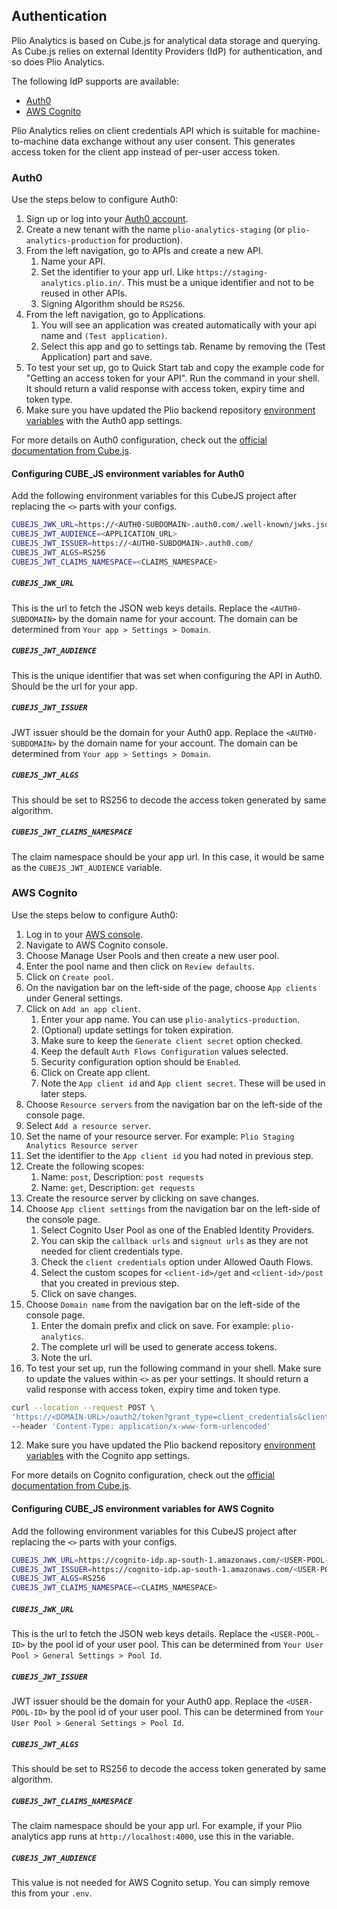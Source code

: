 ## Authentication
Plio Analytics is based on Cube.js for analytical data storage and querying. As Cube.js relies on external Identity Providers (IdP) for authentication, and so does Plio Analytics.

The following IdP supports are available:
- [Auth0](#auth0)
- [AWS Cognito](#aws-cognito)

Plio Analytics relies on client credentials API which is suitable for machine-to-machine data exchange without any user consent. This generates access token for the client app instead of per-user access token.

### Auth0
Use the steps below to configure Auth0:
1. Sign up or log into your [Auth0 account](https://auth0.com/).
2. Create a new tenant with the name `plio-analytics-staging` (or `plio-analytics-production` for production).
3. From the left navigation, go to APIs and create a new API.
   1. Name your API.
   2. Set the identifier to your app url. Like `https://staging-analytics.plio.in/`. This must be a unique identifier and not to be reused in other APIs.
   3. Signing Algorithm should be `RS256`.
4. From the left navigation, go to Applications.
   1. You will see an application was created automatically with your api name and `(Test application)`.
   2. Select this app and go to settings tab. Rename by removing the (Test Application) part and save.
5. To test your set up, go to Quick Start tab and copy the example code for "Getting an access token for your API". Run the command in your shell. It should return a valid response with access token, expiry time and token type.
6. Make sure you have updated the Plio backend repository [environment variables](https://github.com/avantifellows/plio-backend/blob/master/docs/ENV.md#identity-provider-for-plio-analytics) with the Auth0 app settings.

For more details on Auth0 configuration, check out the [official documentation from Cube.js](https://cube.dev/docs/security/jwt/auth0).

#### Configuring CUBE_JS environment variables for Auth0
Add the following environment variables for this CubeJS project after replacing the `<>` parts with your configs.
```sh
CUBEJS_JWK_URL=https://<AUTH0-SUBDOMAIN>.auth0.com/.well-known/jwks.json
CUBEJS_JWT_AUDIENCE=<APPLICATION_URL>
CUBEJS_JWT_ISSUER=https://<AUTH0-SUBDOMAIN>.auth0.com/
CUBEJS_JWT_ALGS=RS256
CUBEJS_JWT_CLAIMS_NAMESPACE=<CLAIMS_NAMESPACE>
```

##### `CUBEJS_JWK_URL`
This is the url to fetch the JSON web keys details. Replace the `<AUTH0-SUBDOMAIN>` by the domain name for your account. The domain can be determined from `Your app > Settings > Domain`.

##### `CUBEJS_JWT_AUDIENCE`
This is the unique identifier that was set when configuring the API in Auth0. Should be the url for your app.

##### `CUBEJS_JWT_ISSUER`
JWT issuer should be the domain for your Auth0 app. Replace the `<AUTH0-SUBDOMAIN>` by the domain name for your account. The domain can be determined from `Your app > Settings > Domain`.

##### `CUBEJS_JWT_ALGS`
This should be set to RS256 to decode the access token generated by same algorithm.

##### `CUBEJS_JWT_CLAIMS_NAMESPACE`
The claim namespace should be your app url. In this case, it would be same as the `CUBEJS_JWT_AUDIENCE` variable.


### AWS Cognito
Use the steps below to configure Auth0:
1. Log in to your [AWS console](https://aws.amazon.com/console/).
2. Navigate to AWS Cognito console.
3. Choose Manage User Pools and then create a new user pool.
4. Enter the pool name and then click on `Review defaults`.
5. Click on `Create pool`.
6. On the navigation bar on the left-side of the page, choose `App clients` under General settings.
7. Click on `Add an app client`.
   1. Enter your app name. You can use `plio-analytics-production`.
   2. (Optional) update settings for token expiration.
   3. Make sure to keep the `Generate client secret` option checked.
   4. Keep the default `Auth Flows Configuration` values selected.
   5. Security configuration option should be `Enabled`.
   6. Click on Create app client.
   7. Note the `App client id` and `App client secret`. These will be used in later steps.
8.  Choose `Resource servers` from the navigation bar on the left-side of the console page.
   1.  Select `Add a resource server`.
   2.  Set the name of your resource server. For example: `Plio Staging Analytics Resource server`
   3.  Set the identifier to the `App client id` you had noted in previous step.
   4.  Create the following scopes:
       1.  Name: `post`, Description: `post requests`
       2.  Name: `get`, Description: `get requests`
   5.  Create the resource server by clicking on save changes.
9.  Choose `App client settings` from the navigation bar on the left-side of the console page.
    1.  Select Cognito User Pool as one of the Enabled Identity Providers.
    2.  You can skip the `callback urls` and `signout urls` as they are not needed for client credentials type.
    3.  Check the `client credentials` option under Allowed Oauth Flows.
    4.  Select the custom scopes for `<client-id>/get` and `<client-id>/post` that you created in previous step.
    5.  Click on save changes.
10. Choose `Domain name` from the navigation bar on the left-side of the console page.
    1.  Enter the domain prefix and click on save. For example: `plio-analytics`.
    2.  The complete url will be used to generate access tokens.
    3.  Note the url.
11. To test your set up, run the following command in your shell. Make sure to update the values within `<>` as per your settings. It should return a valid response with access token, expiry time and token type.
```sh
curl --location --request POST \
'https://<DOMAIN-URL>/oauth2/token?grant_type=client_credentials&client_id=<APP-CLIENT-ID>&client_secret=<APP-CLIENT-SECRET>' \
--header 'Content-Type: application/x-www-form-urlencoded'
```
12. Make sure you have updated the Plio backend repository [environment variables](https://github.com/avantifellows/plio-backend/blob/master/docs/ENV.md#identity-provider-for-plio-analytics) with the Cognito app settings.

For more details on Cognito configuration, check out the [official documentation from Cube.js](https://cube.dev/docs/security/jwt/aws-cognito).

#### Configuring CUBE_JS environment variables for AWS Cognito
Add the following environment variables for this CubeJS project after replacing the `<>` parts with your configs.
```sh
CUBEJS_JWK_URL=https://cognito-idp.ap-south-1.amazonaws.com/<USER-POOL-ID>/.well-known/jwks.json
CUBEJS_JWT_ISSUER=https://cognito-idp.ap-south-1.amazonaws.com/<USER-POOL-ID>
CUBEJS_JWT_ALGS=RS256
CUBEJS_JWT_CLAIMS_NAMESPACE=<CLAIMS_NAMESPACE>
```

##### `CUBEJS_JWK_URL`
This is the url to fetch the JSON web keys details. Replace the `<USER-POOL-ID>` by the pool id of your user pool. This can be determined from `Your User Pool > General Settings > Pool Id`.

##### `CUBEJS_JWT_ISSUER`
JWT issuer should be the domain for your Auth0 app. Replace the `<USER-POOL-ID>` by the pool id of your user pool. This can be determined from `Your User Pool > General Settings > Pool Id`.

##### `CUBEJS_JWT_ALGS`
This should be set to RS256 to decode the access token generated by same algorithm.

##### `CUBEJS_JWT_CLAIMS_NAMESPACE`
The claim namespace should be your app url. For example, if your Plio analytics app runs at `http://localhost:4000`, use this in the variable.

##### `CUBEJS_JWT_AUDIENCE`
This value is not needed for AWS Cognito setup. You can simply remove this from your `.env`.
